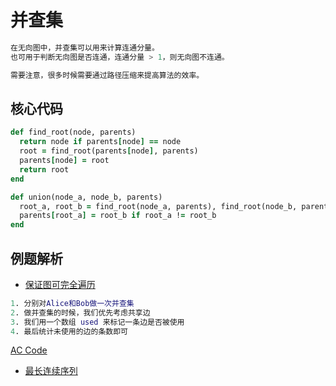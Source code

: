# 并查集

```m
在无向图中，并查集可以用来计算连通分量。
也可用于判断无向图是否连通，连通分量 > 1，则无向图不连通。

需要注意，很多时候需要通过路径压缩来提高算法的效率。
```

## 核心代码

```ruby
def find_root(node, parents)
  return node if parents[node] == node
  root = find_root(parents[node], parents)
  parents[node] = root
  return root
end

def union(node_a, node_b, parents)
  root_a, root_b = find_root(node_a, parents), find_root(node_b, parents)
  parents[root_a] = root_b if root_a != root_b
end
```

## 例题解析

- [保证图可完全遍历](https://leetcode-cn.com/problems/remove-max-number-of-edges-to-keep-graph-fully-traversable/)

```m
1. 分别对Alice和Bob做一次并查集
2. 做并查集的时候，我们优先考虑共享边
3. 我们用一个数组 used 来标记一条边是否被使用
4. 最后统计未使用的边的条数即可
```

[AC Code](leetcode_1579.rb)

- [最长连续序列](https://leetcode-cn.com/problems/longest-consecutive-sequence/)
